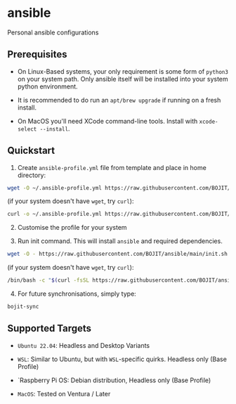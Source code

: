 # ansible

Personal ansible configurations

## Prerequisites

- On Linux-Based systems, your only requirement is some form of `python3` on your system path. Only ansible itself will be installed into your system python environment.

- It is recommended to do run an `apt/brew upgrade` if running on a fresh install.

- On MacOS you'll need XCode command-line tools. Install with `xcode-select --install`.

## Quickstart

1. Create `ansible-profile.yml` file from template and place in home directory:

```bash
wget -O ~/.ansible-profile.yml https://raw.githubusercontent.com/BOJIT/ansible/main/templates/.ansible-profile.yml
```

(if your system doesn't have `wget`, try `curl`):
```bash
curl -o ~/.ansible-profile.yml https://raw.githubusercontent.com/BOJIT/ansible/main/templates/.ansible-profile.yml
```

2. Customise the profile for your system

3. Run init command. This will install `ansible` and required dependencies.

```bash
wget -O - https://raw.githubusercontent.com/BOJIT/ansible/main/init.sh | bash
```
(if your system doesn't have `wget`, try `curl`):
```bash
/bin/bash -c "$(curl -fsSL https://raw.githubusercontent.com/BOJIT/ansible/main/init.sh)"
```

4. For future synchronisations, simply type:

```bash
bojit-sync
```

## Supported Targets

- `Ubuntu 22.04`: Headless and Desktop Variants

- `WSL`: Similar to Ubuntu, but with `WSL`-specific quirks. Headless only (Base Profile)

- `Raspberry Pi OS: Debian distribution, Headless only (Base Profile)

- `MacOS`: Tested on Ventura / Later
